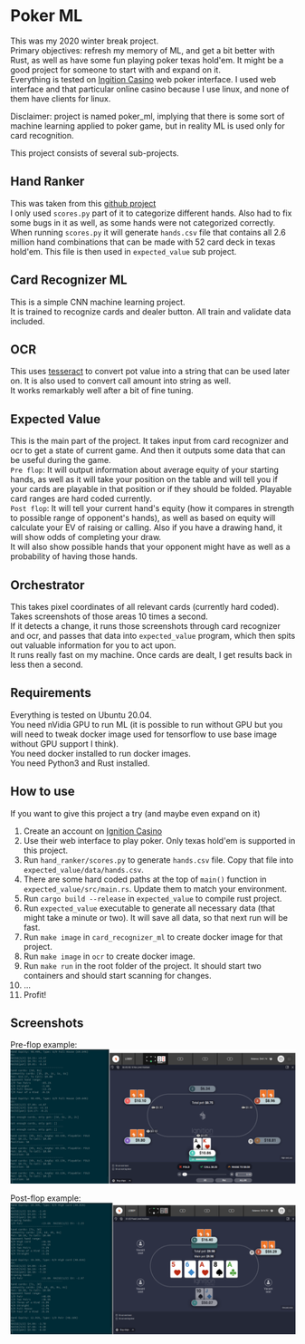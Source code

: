 # Poker ML

This was my 2020 winter break project.  
Primary objectives: refresh my memory of ML, and get a bit better with Rust, as well as have some fun playing poker texas hold'em.
It might be a good project for someone to start with and expand on it.  
Everything is tested on [Ingition Casino](https://www.ignitioncasino.eu/welcome/PQQWEAY/join?extcmpid=rafcopy) web poker interface. I used web interface and that particular online casino because I use linux, and none of them have clients for linux.  

Disclaimer: project is named poker_ml, implying that there is some sort of machine learning applied to poker game, but in reality ML is used only for card recognition.  

This project consists of several sub-projects.

## Hand Ranker

This was taken from this [github project](https://github.com/dirusali/pokerodds)  
I only used `scores.py` part of it to categorize different hands. Also had to fix some bugs in it as well, as some hands were not categorized correctly.  
When running `scores.py` it will generate `hands.csv` file that contains all 2.6 million hand combinations that can be made with 52 card deck in texas hold'em. This file is then used in `expected_value` sub project.  

## Card Recognizer ML

This is a simple CNN machine learning project.  
It is trained to recognize cards and dealer button. All train and validate data included.  

## OCR

This uses [tesseract](https://tesseract-ocr.github.io/) to convert pot value into a string that can be used later on. It is also used to convert call amount into string as well.  
It works remarkably well after a bit of fine tuning.  

## Expected Value

This is the main part of the project. It takes input from card recognizer and ocr to get a state of current game. And then it outputs some data that can be useful during the game.  
`Pre flop`: It will output information about average equity of your starting hands, as well as it will take your position on the table and will tell you if your cards are playable in that position or if they should be folded. Playable card ranges are hard coded currently.  
`Post flop`: It will tell your current hand's equity (how it compares in strength to possible range of opponent's hands), as well as based on equity will calculate your EV of raising or calling. Also if you have a drawing hand, it will show odds of completing your draw.  
It will also show possible hands that your opponent might have as well as a probability of having those hands.  

## Orchestrator

This takes pixel coordinates of all relevant cards (currently hard coded).  
Takes screenshots of those areas 10 times a second.  
If it detects a change, it runs those screenshots through card recognizer and ocr, and passes that data into `expected_value` program, which then spits out valuable information for you to act upon.  
It runs really fast on my machine. Once cards are dealt, I get results back in less then a second.  

## Requirements

Everything is tested on Ubuntu 20.04.  
You need nVidia GPU to run ML (it is possible to run without GPU but you will need to tweak docker image used for tensorflow to use base image without GPU support I think).  
You need docker installed to run docker images.  
You need Python3 and Rust installed.  

## How to use

If you want to give this project a try (and maybe even expand on it)  

1. Create an account on [Ignition Casino](https://www.ignitioncasino.eu/welcome/PQQWEAY/join?extcmpid=rafcopy)
2. Use their web interface to play poker. Only texas hold'em is supported in this project.
3. Run `hand_ranker/scores.py` to generate `hands.csv` file. Copy that file into `expected_value/data/hands.csv`.
4. There are some hard coded paths at the top of `main()` function in `expected_value/src/main.rs`. Update them to match your environment.
5. Run `cargo build --release` in `expected_value` to compile rust project.
6. Run `expected_value` executable to generate all necessary data (that might take a minute or two). It will save all data, so that next run will be fast.
7. Run `make image` in `card_recognizer_ml` to create docker image for that project.
8. Run `make image` in `ocr` to create docker image.
9. Run `make run` in the root folder of the project. It should start two containers and should start scanning for changes.
10. ...
11. Profit!

## Screenshots

Pre-flop example:
![](images/pre-flop.png)

Post-flop example:
![](images/showdown.png)

